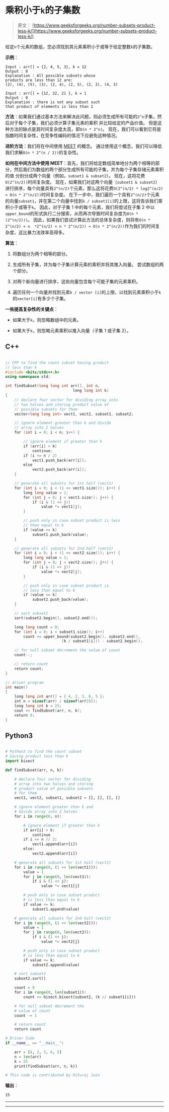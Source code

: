 # 乘积小于`k`的子集数

> 原文： [https://www.geeksforgeeks.org/number-subsets-product-less-k/](https://www.geeksforgeeks.org/number-subsets-product-less-k/)

给定`n`个元素的数组，您必须找到其元素乘积小于或等于给定整数`k`的子集数。

**示例**：

```
Input : arr[] = {2, 4, 5, 3}, k = 12
Output : 8
Explanation : All possible subsets whose 
products are less than 12 are:
(2), (4), (5), (3), (2, 4), (2, 5), (2, 3), (4, 3)

Input : arr[] = {12, 32, 21 }, k = 1
Output : 0
Explanation : there is not any subset such 
that product of elements is less than 1

```



**方法**：如果我们通过基本方法来解决此问题，则必须生成所有可能的`2^n`子集，然后对于每个子集，我们必须计算子集元素的乘积 并比较给定的产品价值。 但是这种方法的缺点是其时间复杂度太高，即`O(n * 2^n)`。 现在，我们可以看到它将是指数时间复杂性，在竞争性编码的情况下应避免这种情况。

**进阶方法**：我们将在中间使用 [MEET](https://www.geeksforgeeks.org/meet-in-the-middle/) 的概念。 通过使用这个概念，我们可以降低我们求解`O(n * 2^(n / 2))`的复杂性。

**如何在中间方法中使用 MEET**：首先，我们将给定数组简单地分为两个相等的部分，然后我们为数组的两个部分生成所有可能的子集，并为每个子集存储元素乘积的值 分别分成两个向量（例如，`subset1 & subset2`）。 现在，这将花费`O(2^(n/2))`时间复杂度。 现在，如果我们对这两个向量（`subset1 & subset2`）进行排序，每个向量具有`2^(n/2)`个元素，那么这将花费`O(2^(n/2) * log2^(n/2) ≈ O(n * 2^(n/2))`时间复杂度。 在下一步中，我们遍历一个具有`2^(n/2)`个元素的向量`subset1`，并在第二个向量中找到`k / subset1[i]`的上限，这将告诉我们乘积小于或等于`k`。 因此，对于子集 1 中的每个元素，我们将尝试在子集 2 中以`upper_bound`的形式执行二分搜索，从而再次导致时间复杂度为`O(n * (2^(n/2)))`。 因此，如果我们尝试计算此方法的总体复杂度，则将有`O(n * 2^(n/2) + n  *2^(n/2) + n * 2^(n/2)) ≈ O(n * 2^(n/2))`作为我们的时间复杂度，这比暴力法效率高得多。

**算法**：

1.  将数组分为两个相等的部分。

2.  生成所有子集，并为每个子集计算元素的乘积并将其推入向量。 尝试数组的两个部分。

3.  对两个新向量进行排序，这些向量包含每个可能子集的元素乘积。

4.  遍历任何一个向量并找到元素`k / vector [i]`的上限，以找到元素乘积小于`k`的`vector[i]`有多少个子集。

**一些提高复杂性的关键点**：

*   如果大于`k`，则忽略数组中的元素。

*   如果大于`k`，则忽略元素乘积以推入向量（子集 1 或子集 2）。

## C++ 

```cpp

// CPP to find the count subset having product  
// less than k 
#include <bits/stdc++.h> 
using namespace std; 

int findSubset(long long int arr[], int n,  
                              long long int k) 
{ 
    // declare four vector for dividing array into  
    // two halves and storing product value of   
    // possible subsets for them 
    vector<long long int> vect1, vect2, subset1, subset2; 

    // ignore element greater than k and divide 
    // array into 2 halves 
    for (int i = 0; i < n; i++) { 

        // ignore element if greater than k 
        if (arr[i] > k) 
            continue; 
        if (i <= n / 2) 
            vect1.push_back(arr[i]); 
        else
            vect2.push_back(arr[i]); 
    } 

    // generate all subsets for 1st half (vect1) 
    for (int i = 0; i < (1 << vect1.size()); i++) { 
        long long value = 1; 
        for (int j = 0; j < vect1.size(); j++) { 
            if (i & (1 << j)) 
                value *= vect1[j]; 
        } 

        // push only in case subset product is less  
        // than equal to k 
        if (value <= k) 
            subset1.push_back(value); 
    } 

    // generate all subsets for 2nd half (vect2) 
    for (int i = 0; i < (1 << vect2.size()); i++) { 
        long long value = 1; 
        for (int j = 0; j < vect2.size(); j++) { 
            if (i & (1 << j)) 
                value *= vect2[j]; 
        } 

        // push only in case subset product is 
        // less than equal to k 
        if (value <= k) 
            subset2.push_back(value); 
    } 

    // sort subset2 
    sort(subset2.begin(), subset2.end()); 

    long long count = 0; 
    for (int i = 0; i < subset1.size(); i++) 
        count += upper_bound(subset2.begin(), subset2.end(),  
                         (k / subset1[i])) - subset2.begin(); 

    // for null subset decrement the value of count 
    count--; 

    // return count 
    return count; 
} 

// driver program 
int main() 
{ 
    long long int arr[] = { 4, 2, 3, 6, 5 }; 
    int n = sizeof(arr) / sizeof(arr[0]); 
    long long int k = 25; 
    cout << findSubset(arr, n, k); 
    return 0; 
} 

```

## Python3

```py

# Python3 to find the count subset  
# having product less than k  
import bisect 

def findSubset(arr, n, k):  

    # declare four vector for dividing  
    # array into two halves and storing  
    # product value of possible subsets 
    # for them  
    vect1, vect2, subset1, subset2 = [], [], [], []  

    # ignore element greater than k and  
    # divide array into 2 halves  
    for i in range(0, n):  

        # ignore element if greater than k  
        if arr[i] > k:  
            continue
        if i <= n // 2:  
            vect1.append(arr[i])  
        else: 
            vect2.append(arr[i])  

    # generate all subsets for 1st half (vect1)  
    for i in range(0, (1 << len(vect1))):  
        value = 1
        for j in range(0, len(vect1)):  
            if i & (1 << j):  
                value *= vect1[j]  

        # push only in case subset product  
        # is less than equal to k  
        if value <= k: 
            subset1.append(value)  

    # generate all subsets for 2nd half (vect2)  
    for i in range(0, (1 << len(vect2))):  
        value = 1
        for j in range(0, len(vect2)):  
            if i & (1 << j):  
                value *= vect2[j]  

        # push only in case subset product  
        # is less than equal to k  
        if value <= k: 
            subset2.append(value)  

    # sort subset2  
    subset2.sort()  

    count = 0
    for i in range(0, len(subset1)):  
        count += bisect.bisect(subset2, (k // subset1[i])) 

    # for null subset decrement the  
    # value of count  
    count -= 1

    # return count  
    return count  

# Driver Code 
if __name__ == "__main__":  

    arr = [4, 2, 3, 6, 5]  
    n = len(arr)  
    k = 25
    print(findSubset(arr, n, k))  

# This code is contributed by Rituraj Jain 

```

**输出**：

```
15

```



* * *

* * *



